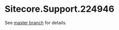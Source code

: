 # Sitecore.Support.224946

See [master branch](https://github.com/sitecoresupport/Sitecore.Support.224946) for details.